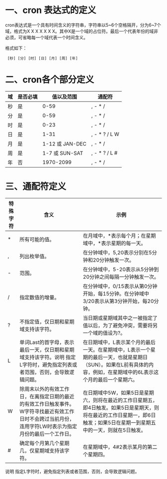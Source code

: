 
# 一、cron 表达式的定义

cron表达式是一个具有时间含义的字符串，字符串以5~6个空格隔开，分为6~7个域，格式为X X X X X X X。其中X是一个域的占位符。最后一个代表年份的域非必须，可省略每一个域代表一个时间含义。 

格式如下：

```
 [秒] [分] [时] [日] [月] [周] [年]
 ```
# 二、cron各个部分定义

| 域 |	是否必填 |	值以及范围 | 通配符 |
| ---- | ---- | ---- | ---- |
| 秒 |	是 | 0-59 |, - * / |
| 分 |	是 | 0-59 |, - * / |
| 时 |	是 | 0-23 |	, - * / |
| 日 |	是 | 1-31 |	, - * ? / L W |
| 月 |	是 | 1-12 或 JAN-DEC |	, - * / |
| 周 |	是 | 1-7 或 SUN-SAT	|, - * ? / L # |
| 年 |	否 | 1970-2099 |, - * / |

# 三、通配符定义

| 特殊字符 | 含义 | 示例 |
| ---- | ---- | ---- |
| *	| 所有可能的值。| 在月域中，*表示每个月；在星期域中，*表示星期的每一天。| 
| ,	| 列出枚举值。| 在分钟域中，5,20表示分别在5分钟和20分钟触发一次。| 
| -	| 范围。	| 在分钟域中，5-20表示从5分钟到20分钟之间每隔一分钟触发一次。| 
| /	| 指定数值的增量。| 在分钟域中，0/15表示从第0分钟开始，每15分钟。在分钟域中3/20表示从第3分钟开始，每20分钟。| 
| ?	| 不指定值，仅日期和星期域支持该字符。	| 当日期或星期域其中之一被指定了值以后，为了避免冲突，需要将另一个域的值设为?。| 
| L	| 单词Last的首字母，表示最后一天，仅日期和星期域支持该字符。说明 指定L字符时，避免指定列表或者范围，否则，会导致逻辑问题。| 在日期域中，L表示某个月的最后一天。在星期域中，L表示一个星期的最后一天，也就是星期日（SUN）。如果在L前有具体的内容，例如，在星期域中的6L表示这个月的最后一个星期六。|
| W	| 除周末以外的有效工作日，在离指定日期的最近的有效工作日触发事件。W字符寻找最近有效工作日时不会跨过当前月份，连用字符LW时表示为指定月份的最后一个工作日。	| 在日期域中5W，如果5日是星期六，则将在最近的工作日星期五，即4日触发。如果5日是星期天，则将在最近的工作日星期一，即6日触发；如果5日在星期一到星期五中的一天，则就在5日触发。| 
| #	| 确定每个月第几个星期几，仅星期域支持该字符。	| 在星期域中，4#2表示某月的第二个星期四。| 

说明 指定L字符时，避免指定列表或者范围，否则，会导致逻辑问题。